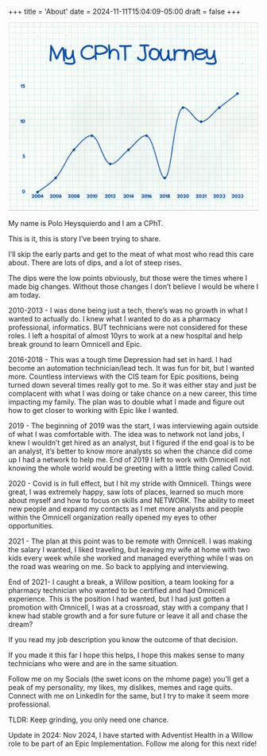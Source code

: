 +++
title = 'About'
date = 2024-11-11T15:04:09-05:00
draft = false
+++

![Distribution](cpht.jpg)

My name is Polo Heysquierdo and I am a CPhT.

This is it, this is story I’ve been trying to share.

I’ll skip the early parts and get to the meat of what most who read this care about. There are lots of dips, and a lot of steep rises.

The dips were the low points obviously, but those were the times where I made big changes. Without those changes I don’t believe I would be where I am today.

2010-2013 - I was done being just a tech, there’s was no growth in what I wanted to actually do. I knew what I wanted to do as a pharmacy professional, informatics. BUT technicians were not considered for these roles. I left a hospital of almost 10yrs to work at a new hospital and help break ground to learn Omnicell and Epic.

2016-2018 - This was a tough time Depression had set in hard. I had become an automation technician/lead tech. It was fun for bit, but I wanted more. Countless interviews with the CIS team for Epic positions, being turned down several times really got to me. So it was either stay and just be complacent with what I was doing or take chance on a new career, this time impacting my family. The plan was to double what I made and figure out how to get closer to working with Epic like I wanted.

2019 - The beginning of 2019 was the start, I was interviewing again outside of what I was comfortable with. The idea was to network not land jobs, I knew I wouldn’t get hired as an analyst, but I figured if the end goal is to be an analyst, it’s better to know more analysts so when the chance did come up I had a network to help me. End of 2019 I left to work with Omnicell not knowing the whole world would be greeting with a litttle thing called Covid.

2020 - Covid is in full effect, but I hit my stride with Omnicell. Things were great, I was extremely happy, saw lots of places, learned so much more about myself and how to focus on skills and NETWORK. The ability to meet new people and expand my contacts as I met more analysts and people within the Omnicell organization really opened my eyes to other opportunities.

2021 - The plan at this point was to be remote with Omnicell. I was making the salary I wanted, I liked traveling, but leaving my wife at home with two kids every week while she worked and managed everything while I was on the road was wearing on me. So back to applying and interviewing.

End of 2021- I caught a break, a Willow position, a team looking for a pharmacy technician who wanted to be certified and had Omnicell experience. This is the position I had wanted, but I had just gotten a promotion with Omnicell, I was at a crossroad, stay with a company that I knew had stable growth and a for sure future or leave it all and chase the dream?

If you read my job description you know the outcome of that decision.

If you made it this far I hope this helps, I hope this makes sense to many technicians who were and are in the same situation.

Follow me on my Socials (the swet icons on the mhome page) you'll get a peak of my personality, my likes, my dislikes, memes and rage quits. Connect with me on LinkedIn for the same, but I try to make it seem more professional.

TLDR: Keep grinding, you only need one chance.

Update in 2024:
Nov 2024, I have started with Adventist Health in a Willow role to be part of an Epic Implementation. Follow me along for this next ride!
